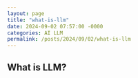 ```yaml
---
layout: page
title: "what-is-llm"
date: 2024-09-02 07:57:00 -0000
categories: AI LLM
permalink: /posts/2024/09/02/what-is-llm
---
```


## What is LLM?
